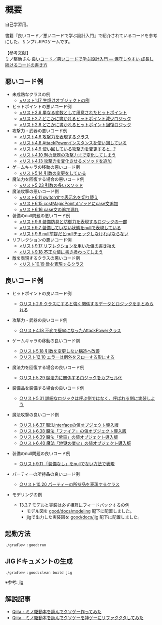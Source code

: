 # 概要
自己学習用。
<br><br>
書籍『良いコード／悪いコードで学ぶ設計入門』で紹介されているコードを参考にした、サンプルRPGゲームです。
<br><br>
【参考文献】
<br>
ミノ駆動さん [良いコード／悪いコードで学ぶ設計入門 ― 保守しやすい 成長し続けるコードの書き方](https://www.amazon.co.jp/dp/B09Y1MWK9N/ref=dp-kindle-redirect?_encoding=UTF8&btkr=1)

## 悪いコード例
- 未成熟なクラスの例
  - [×リスト1.17 生焼けオブジェクトの例](https://github.com/kdr250/good-code-bad-code-sample/blob/b11ac468e9cdc54a8f976376ca5a009ed329db90/app/src/main/java/com/example/sample/objects/AssetManager.java#L33)
- ヒットポイントの悪いコード例
  - [×リスト2.6 単なる変数として用意されたヒットポイント](https://github.com/kdr250/good-code-bad-code-sample/blob/eba99e8c93f5fb8206f7a214ee7a6600ea4e1db5/bad/src/main/java/com/example/sample/entity/Entity.java#L41)
  - [×リスト2.7 どこかに書かれるヒットポイント減少ロジック](https://github.com/kdr250/good-code-bad-code-sample/blob/eba99e8c93f5fb8206f7a214ee7a6600ea4e1db5/bad/src/main/java/com/example/sample/UI.java#L230)
  - [×リスト2.8 どこかに書かれるヒットポイント回復ロジック](https://github.com/kdr250/good-code-bad-code-sample/blob/eba99e8c93f5fb8206f7a214ee7a6600ea4e1db5/bad/src/main/java/com/example/sample/objects/ItemPotionRed.java#L22)
- 攻撃力・武器の悪いコード例
  - [×リスト4.6 攻撃力を表現するクラス](https://github.com/kdr250/good-code-bad-code-sample/blob/eba99e8c93f5fb8206f7a214ee7a6600ea4e1db5/bad/src/main/java/com/example/sample/objects/AttackPower.java#L4)
  - [×リスト4.8 AttackPowerインスタンスを使い回している](https://github.com/kdr250/good-code-bad-code-sample/blob/eba99e8c93f5fb8206f7a214ee7a6600ea4e1db5/bad/src/main/java/com/example/sample/objects/AssetManager.java#L18)
  - [×リスト4.9 使い回している攻撃力を変更すると...?](https://github.com/kdr250/good-code-bad-code-sample/blob/eba99e8c93f5fb8206f7a214ee7a6600ea4e1db5/bad/src/main/java/com/example/sample/objects/AssetManager.java#L19)
  - [×リスト4.10 別の武器の攻撃力まで変化してしまう](https://github.com/kdr250/good-code-bad-code-sample/blob/eba99e8c93f5fb8206f7a214ee7a6600ea4e1db5/bad/src/main/java/com/example/sample/objects/AssetManager.java#L20)
  - [×リスト4.13 攻撃力を変化させるメソッドを追加](https://github.com/kdr250/good-code-bad-code-sample/blob/eba99e8c93f5fb8206f7a214ee7a6600ea4e1db5/bad/src/main/java/com/example/sample/objects/AttackPower.java#L19)
- ゲームキャラの移動の悪いコード例
  - [×リスト5.14 引数の変更をしている](https://github.com/kdr250/good-code-bad-code-sample/blob/eba99e8c93f5fb8206f7a214ee7a6600ea4e1db5/bad/src/main/java/com/example/sample/ActorManager.java#L6)
- 魔法力を回復する場合の悪いコード例
  - [×リスト5.23 引数の多いメソッド](https://github.com/kdr250/good-code-bad-code-sample/blob/eba99e8c93f5fb8206f7a214ee7a6600ea4e1db5/bad/src/main/java/com/example/sample/objects/ItemPotionBlue.java#L30)
- 魔法攻撃の悪いコード例
  - [×リスト6.11 switch文で表示名を切り替え](https://github.com/kdr250/good-code-bad-code-sample/blob/eba99e8c93f5fb8206f7a214ee7a6600ea4e1db5/bad/src/main/java/com/example/sample/MagicManager.java#L8)
  - [×リスト6.15 costMagicPointメソッドにcase文追加](https://github.com/kdr250/good-code-bad-code-sample/blob/eba99e8c93f5fb8206f7a214ee7a6600ea4e1db5/bad/src/main/java/com/example/sample/MagicManager.java#L29)
  - [×リスト6.16 case文の追加漏れ](https://github.com/kdr250/good-code-bad-code-sample/blob/eba99e8c93f5fb8206f7a214ee7a6600ea4e1db5/bad/src/main/java/com/example/sample/UI.java#L723)
- 装備のnull問題の悪いコード例
  - [×リスト9.6 装備防具と防御力を表現するロジックの一部](https://github.com/kdr250/good-code-bad-code-sample/blob/eba99e8c93f5fb8206f7a214ee7a6600ea4e1db5/bad/src/main/java/com/example/sample/entity/Player.java#L30)
  - [×リスト9.7 装備していない状態をnullで表現している](https://github.com/kdr250/good-code-bad-code-sample/blob/eba99e8c93f5fb8206f7a214ee7a6600ea4e1db5/bad/src/main/java/com/example/sample/entity/Player.java#L105)
  - [×リスト9.8 null前提だとnullチェックしなければならない](https://github.com/kdr250/good-code-bad-code-sample/blob/eba99e8c93f5fb8206f7a214ee7a6600ea4e1db5/bad/src/main/java/com/example/sample/entity/Player.java#L114)
- リフレクションの悪いコード例
  - [×リスト9.17 リフレクションを用いた値の書き換え](https://github.com/kdr250/good-code-bad-code-sample/blob/eba99e8c93f5fb8206f7a214ee7a6600ea4e1db5/bad/src/main/java/com/example/sample/UI.java#L757)
  - [×リスト9.18 不正な値に書き換わってしまう](https://github.com/kdr250/good-code-bad-code-sample/blob/eba99e8c93f5fb8206f7a214ee7a6600ea4e1db5/bad/src/main/java/com/example/sample/UI.java#L758)
- 敵を表現するクラスの悪いコード例
  - [×リスト10.19 敵を表現するクラス](https://github.com/kdr250/good-code-bad-code-sample/blob/eba99e8c93f5fb8206f7a214ee7a6600ea4e1db5/bad/src/main/java/com/example/sample/monsters/Enemy.java#L17)

## 良いコード例
- ヒットポイントの良いコード例
  - [○リスト2.9 クラスにすると強く関係するデータとロジックをまとめられる](https://github.com/kdr250/good-code-bad-code-sample/blob/eba99e8c93f5fb8206f7a214ee7a6600ea4e1db5/good/src/main/java/com/example/sample/domain/model/battle/HitPoint.java#L3)
- 攻撃力・武器の良いコード例
  - [○リスト4.18 不変で堅牢になったAttackPowerクラス](https://github.com/kdr250/good-code-bad-code-sample/blob/eba99e8c93f5fb8206f7a214ee7a6600ea4e1db5/good/src/main/java/com/example/sample/domain/model/battle/AttackPower.java#L2)
- ゲームキャラの移動の良いコード例
  - [○リスト5.18 引数を変更しない構造へ改善](https://github.com/kdr250/good-code-bad-code-sample/blob/eba99e8c93f5fb8206f7a214ee7a6600ea4e1db5/good/src/main/java/com/example/sample/domain/model/worldmap/Location.java#L3)
  - [○リスト12.10 エラーは例外をスローする形にする](https://github.com/kdr250/good-code-bad-code-sample/blob/eba99e8c93f5fb8206f7a214ee7a6600ea4e1db5/good/src/main/java/com/example/sample/domain/model/worldmap/Location.java#L4)
- 魔法力を回復する場合の良いコード例
  - [○リスト5.29 魔法力に関係するロジックをカプセル化](https://github.com/kdr250/good-code-bad-code-sample/blob/eba99e8c93f5fb8206f7a214ee7a6600ea4e1db5/good/src/main/java/com/example/sample/domain/model/battle/MagicPoint.java#L2)
- 装備品を装備する場合の良いコード例
  - [○リスト5.31 詳細なロジックは呼ぶ側ではなく、呼ばれる側に実装しよう](https://github.com/kdr250/good-code-bad-code-sample/blob/eba99e8c93f5fb8206f7a214ee7a6600ea4e1db5/good/src/main/java/com/example/sample/domain/model/battle/Equipments.java#L3)
- 魔法攻撃の良いコード例
  - [○リスト6.37 魔法interfaceの値オブジェクト導入版](https://github.com/kdr250/good-code-bad-code-sample/blob/eba99e8c93f5fb8206f7a214ee7a6600ea4e1db5/good/src/main/java/com/example/sample/domain/model/battle/technique/magic/Magic.java#L2)
  - [○リスト6.38 魔法「ファイア」の値オブジェクト導入版](https://github.com/kdr250/good-code-bad-code-sample/blob/eba99e8c93f5fb8206f7a214ee7a6600ea4e1db5/good/src/main/java/com/example/sample/domain/model/battle/technique/magic/Fire.java#L2)
  - [○リスト6.39 魔法「紫電」の値オブジェクト導入版](https://github.com/kdr250/good-code-bad-code-sample/blob/eba99e8c93f5fb8206f7a214ee7a6600ea4e1db5/good/src/main/java/com/example/sample/domain/model/battle/technique/magic/Shiden.java#L2)
  - [○リスト6.40 魔法「地獄の業火」の値オブジェクト導入版](https://github.com/kdr250/good-code-bad-code-sample/blob/eba99e8c93f5fb8206f7a214ee7a6600ea4e1db5/good/src/main/java/com/example/sample/domain/model/battle/technique/magic/HellFire.java#L2)
- 装備のnull問題の良いコード例
  - [○リスト9.11 「装備なし」をnullでない方法で表現](https://github.com/kdr250/good-code-bad-code-sample/blob/eba99e8c93f5fb8206f7a214ee7a6600ea4e1db5/good/src/main/java/com/example/sample/domain/model/battle/Equipments.java#L4)
- パーティーの所持品の良いコード例
  - [○リスト10.20 パーティーの所持品を表現するクラス](https://github.com/kdr250/good-code-bad-code-sample/blob/eba99e8c93f5fb8206f7a214ee7a6600ea4e1db5/good/src/main/java/com/example/sample/domain/model/item/PlayerItems.java#L2)

- モデリングの例
  - 13.3.7 モデルと実装は必ず相互にフィードバックするの例
    - モデル図を [good/docs/modeling](https://github.com/kdr250/good-code-bad-code-sample/tree/main/good/docs/modeling) 配下に配置しました。
    - jigで出力した実装図を [good/docs/jig](https://github.com/kdr250/good-code-bad-code-sample/tree/main/good/docs/jig) 配下に配置しました。

## 起動方法
```
./gradlew :good:run
```

## JIGドキュメントの生成
```
./gradlew :good:clean build jig
```
※参考: [jig](https://github.com/dddjava/jig) 

## 解説記事
- [Qiita - ミノ駆動本を読んでクソゲー作ってみた](https://qiita.com/KeiFunahashi/items/eb42d9de6290a01722df)
- [Qiita - ミノ駆動本を読んでクソゲーを神ゲーにリファククタしてみた](https://qiita.com/KeiFunahashi/items/fdfedf140c69c1d9a77f)
